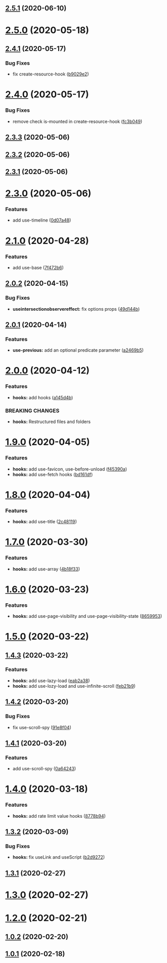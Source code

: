 ## [2.5.1](https://github.com/ICodeMyOwnLife/cb-hooks/compare/2.5.0...2.5.1) (2020-06-10)



# [2.5.0](https://github.com/ICodeMyOwnLife/cb-hooks/compare/2.5.0...2.5.1) (2020-05-18)



## [2.4.1](https://github.com/ICodeMyOwnLife/cb-hooks/compare/2.5.0...2.5.1) (2020-05-17)


### Bug Fixes

* fix create-resource-hook ([b9029e2](https://github.com/ICodeMyOwnLife/cb-hooks/commit/b9029e25f3287940bb3e3e560a04400efbac72f0))



# [2.4.0](https://github.com/ICodeMyOwnLife/cb-hooks/compare/2.5.0...2.5.1) (2020-05-17)


### Bug Fixes

* remove check is-mounted in create-resource-hook ([fc3b049](https://github.com/ICodeMyOwnLife/cb-hooks/commit/fc3b049c2459788766368c3764d82a05b63a1ff5))



## [2.3.3](https://github.com/ICodeMyOwnLife/cb-hooks/compare/2.5.0...2.5.1) (2020-05-06)



## [2.3.2](https://github.com/ICodeMyOwnLife/cb-hooks/compare/2.5.0...2.5.1) (2020-05-06)



## [2.3.1](https://github.com/ICodeMyOwnLife/cb-hooks/compare/2.5.0...2.5.1) (2020-05-06)



# [2.3.0](https://github.com/ICodeMyOwnLife/cb-hooks/compare/2.5.0...2.5.1) (2020-05-06)


### Features

* add use-timeline ([0d07a48](https://github.com/ICodeMyOwnLife/cb-hooks/commit/0d07a486ee5274fe420adc82440be206499c5678))



# [2.1.0](https://github.com/ICodeMyOwnLife/cb-hooks/compare/2.5.0...2.5.1) (2020-04-28)


### Features

* add use-base ([7f472b6](https://github.com/ICodeMyOwnLife/cb-hooks/commit/7f472b6c9580e50300f4bdda2f52a9904190bae0))



## [2.0.2](https://github.com/ICodeMyOwnLife/cb-hooks/compare/2.5.0...2.5.1) (2020-04-15)


### Bug Fixes

* **useintersectionobservereffect:** fix options props ([49d144b](https://github.com/ICodeMyOwnLife/cb-hooks/commit/49d144b0d246fbb3e8ce905ec004fab2f4262954))



## [2.0.1](https://github.com/ICodeMyOwnLife/cb-hooks/compare/2.5.0...2.5.1) (2020-04-14)


### Features

* **use-previous:** add an optional predicate parameter ([a2469b5](https://github.com/ICodeMyOwnLife/cb-hooks/commit/a2469b5413600b378ae99e03f15123644e576c0e))



# [2.0.0](https://github.com/ICodeMyOwnLife/cb-hooks/compare/2.5.0...2.5.1) (2020-04-12)


### Features

* **hooks:** add hooks ([a145d4b](https://github.com/ICodeMyOwnLife/cb-hooks/commit/a145d4ba7f606f8fb712f07077e857a53b1d4035))


### BREAKING CHANGES

* **hooks:** Restructured files and folders



# [1.9.0](https://github.com/ICodeMyOwnLife/cb-hooks/compare/2.5.0...2.5.1) (2020-04-05)


### Features

* **hooks:** add use-favicon, use-before-unload ([f45390a](https://github.com/ICodeMyOwnLife/cb-hooks/commit/f45390a4d8b6fa57d09598d16f7457626e12b11d))
* **hooks:** add use-fetch hooks ([bd161df](https://github.com/ICodeMyOwnLife/cb-hooks/commit/bd161dfceba3a2ae11427a0cbd76335d2006482f))



# [1.8.0](https://github.com/ICodeMyOwnLife/cb-hooks/compare/2.5.0...2.5.1) (2020-04-04)


### Features

* **hooks:** add use-title ([2c48119](https://github.com/ICodeMyOwnLife/cb-hooks/commit/2c48119c2f2a82756a750a307c10ffb563e755e4))



# [1.7.0](https://github.com/ICodeMyOwnLife/cb-hooks/compare/2.5.0...2.5.1) (2020-03-30)


### Features

* **hooks:** add use-array ([4b18f33](https://github.com/ICodeMyOwnLife/cb-hooks/commit/4b18f33c6ce0d013dc3aae55761207ed6a3d7211))



# [1.6.0](https://github.com/ICodeMyOwnLife/cb-hooks/compare/2.5.0...2.5.1) (2020-03-23)


### Features

* **hooks:** add use-page-visibility and use-page-visibility-state ([8659953](https://github.com/ICodeMyOwnLife/cb-hooks/commit/865995358462ed91fb83341096bcca375ccfcdd4))



# [1.5.0](https://github.com/ICodeMyOwnLife/cb-hooks/compare/2.5.0...2.5.1) (2020-03-22)



## [1.4.3](https://github.com/ICodeMyOwnLife/cb-hooks/compare/2.5.0...2.5.1) (2020-03-22)


### Features

* **hooks:** add use-lazy-load ([eab2a38](https://github.com/ICodeMyOwnLife/cb-hooks/commit/eab2a3881eb6661e954c42edec2990f298a4938c))
* **hooks:** add use-lozy-load and use-infinite-scroll ([feb21b9](https://github.com/ICodeMyOwnLife/cb-hooks/commit/feb21b93e74d046c2774da4e4291999598541e56))



## [1.4.2](https://github.com/ICodeMyOwnLife/cb-hooks/compare/2.5.0...2.5.1) (2020-03-20)


### Bug Fixes

* fix use-scroll-spy ([91e8f04](https://github.com/ICodeMyOwnLife/cb-hooks/commit/91e8f0471c5f6fa83bf79c565f285d2cd3b33f8f))



## [1.4.1](https://github.com/ICodeMyOwnLife/cb-hooks/compare/2.5.0...2.5.1) (2020-03-20)


### Features

* add use-scroll-spy ([0a64243](https://github.com/ICodeMyOwnLife/cb-hooks/commit/0a64243f7065bd16c88a1783394711e30aa9ef6c))



# [1.4.0](https://github.com/ICodeMyOwnLife/cb-hooks/compare/2.5.0...2.5.1) (2020-03-18)


### Features

* **hooks:** add rate limit value hooks ([8778b94](https://github.com/ICodeMyOwnLife/cb-hooks/commit/8778b94398d0a2cddcd70c66c2a14e0f210422bd))



## [1.3.2](https://github.com/ICodeMyOwnLife/cb-hooks/compare/2.5.0...2.5.1) (2020-03-09)


### Bug Fixes

* **hooks:** fix useLink and useScript ([b2d9272](https://github.com/ICodeMyOwnLife/cb-hooks/commit/b2d92721cf665c55bfef9a4fc30c6038fa27506a))



## [1.3.1](https://github.com/ICodeMyOwnLife/cb-hooks/compare/2.5.0...2.5.1) (2020-02-27)



# [1.3.0](https://github.com/ICodeMyOwnLife/cb-hooks/compare/2.5.0...2.5.1) (2020-02-27)



# [1.2.0](https://github.com/ICodeMyOwnLife/cb-hooks/compare/2.5.0...2.5.1) (2020-02-21)



## [1.0.2](https://github.com/ICodeMyOwnLife/cb-hooks/compare/2.5.0...2.5.1) (2020-02-20)



## [1.0.1](https://github.com/ICodeMyOwnLife/cb-hooks/compare/2.5.0...2.5.1) (2020-02-18)

